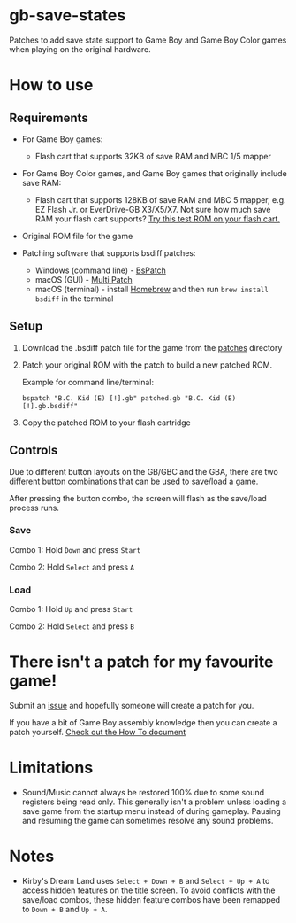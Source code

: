 # gb-save-states
Patches to add save state support to Game Boy and Game Boy Color games when playing on the original hardware.

# How to use

## Requirements

- For Game Boy games:
   - Flash cart that supports 32KB of save RAM and MBC 1/5 mapper
- For Game Boy Color games, and Game Boy games that originally include save RAM:
   - Flash cart that supports 128KB of save RAM and MBC 5 mapper, e.g. EZ Flash Jr. or EverDrive-GB X3/X5/X7. Not sure how much save RAM your flash cart supports? [Try this test ROM on your flash cart.](https://github.com/eievui5/sram128/releases/tag/v1.0.1)
- Original ROM file for the game
- Patching software that supports bsdiff patches:

   - Windows (command line) - [BsPatch](https://www.romhacking.net/utilities/929/)
   - macOS (GUI) - [Multi Patch](http://projects.sappharad.com/tools/multipatch.html)
   - macOS (terminal) - install [Homebrew](https://brew.sh/) and then run ```brew install bsdiff``` in the terminal


## Setup
 
1. Download the .bsdiff patch file for the game from the [patches](patches) directory


2. Patch your original ROM with the patch to build a new patched ROM. 

   Example for command line/terminal:

   ```
   bspatch "B.C. Kid (E) [!].gb" patched.gb "B.C. Kid (E) [!].gb.bsdiff"
   ```

3. Copy the patched ROM to your flash cartridge


## Controls

Due to different button layouts on the GB/GBC and the GBA, there are two different button combinations that can be used to save/load a game.  

After pressing the button combo, the screen will flash as the save/load process runs.


### Save 

Combo 1: Hold ```Down``` and press ```Start```

Combo 2: Hold ```Select``` and press ```A```

### Load

Combo 1: Hold ```Up``` and press ```Start```

Combo 2: Hold ```Select``` and press ```B```

# There isn't a patch for my favourite game!

Submit an [issue](https://github.com/mattcurrie/gb-save-states/issues) and hopefully someone will create a patch for you.

If you have a bit of Game Boy assembly knowledge then you can create a patch yourself.  [Check out the How To document](src/HOW-TO.md)

# Limitations

- Sound/Music cannot always be restored 100% due to some sound registers being read only. This generally isn't a problem unless loading a save game from the startup menu instead of during gameplay.  Pausing and resuming the game can sometimes resolve any sound problems.

# Notes

- Kirby's Dream Land uses `Select + Down + B` and `Select + Up + A` to access hidden features on the title screen. To avoid conflicts with the save/load combos, these hidden feature combos have been remapped to `Down + B` and `Up + A`.
